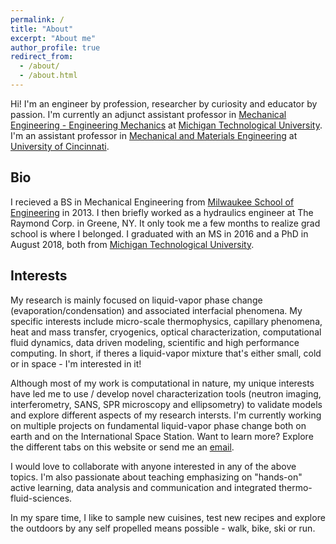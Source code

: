 ```yaml
---
permalink: /
title: "About"
excerpt: "About me"
author_profile: true
redirect_from: 
  - /about/
  - /about.html
---
```


Hi! I'm an engineer by profession, researcher by curiosity and educator by passion. I'm currently an adjunct assistant professor in [Mechanical Engineering - Engineering Mechanics](https://www.mtu.edu/mechanical/) at [Michigan Technological University](https://www.mtu.edu/). I'm an assistant professor in [Mechanical and Materials Engineering](https://ceas.uc.edu/academics/departments/mechanical-materials-engineering.html) at [University of Cincinnati](https://www.uc.edu/).

Bio
------
I recieved a BS in Mechanical Engineering from [Milwaukee School of Engineering](https://www.msoe.edu/) in 2013. I then briefly worked as a hydraulics engineer at The Raymond Corp. in Greene, NY. It only took me a few months to realize grad school is where I belonged. I graduated with an MS in 2016 and a PhD in August 2018, both from [Michigan Technological University](https://www.mtu.edu/).

Interests
------
My research is mainly focused on liquid-vapor phase change (evaporation/condensation) and associated interfacial phenomena. My specific interests include micro-scale thermophysics, capillary phenomena, heat and mass transfer, cryogenics, optical characterization, computational fluid dynamics, data driven modeling, scientific and high performance computing. In short, if theres a liquid-vapor mixture that's either small, cold or in space - I'm interested in it!

Although most of my work is computational in nature, my unique interests have led me to use / develop novel characterization tools (neutron imaging, interferometry, SANS, SPR microscopy and ellipsometry) to validate models and explore different aspects of my research intersts. I'm currently working on multiple projects on fundamental liquid-vapor phase change both on earth and on the International Space Station. Want to learn more? Explore the different tabs on this website or send me an <a href="mailto:bellurkn@ucmail.uc.edu">email</a>.

I would love to collaborate with anyone interested in any of the above topics. I'm also passionate about teaching emphasizing on "hands-on" active learning, data analysis and communication and integrated thermo-fluid-sciences. 

In my spare time, I like to sample new cuisines, test new recipes and explore the outdoors by any self propelled means possible - walk, bike, ski or run.
